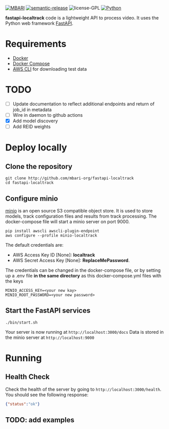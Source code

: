 [![MBARI](https://www.mbari.org/wp-content/uploads/2014/11/logo-mbari-3b.png)](http://www.mbari.org)
[![semantic-release](https://img.shields.io/badge/%20%20%F0%9F%93%A6%F0%9F%9A%80-semantic--release-e10079.svg)](https://github.com/semantic-release/semantic-release)
![license-GPL](https://img.shields.io/badge/license-GPL-blue)
[![Python](https://img.shields.io/badge/language-Python-blue.svg)](https://www.python.org/downloads/)

**fastapi-localtrack** code is a lightweight API to process video. It uses the Python web framework [FastAPI](https://fastapi.tiangolo.com/).
 
# Requirements

- [Docker](https://docs.docker.com/get-docker/)
- [Docker Compose](https://docs.docker.com/compose/install/)
- [AWS CLI](https://docs.aws.amazon.com/cli/latest/userguide/cli-chap-install.html) for downloading test data

# TODO

- [ ] Update documentation to reflect additional endpoints and return of job_id in metadata
- [ ] Wire in daemon to github actions
- [x] Add model discovery
- [ ] Add REID weights

# Deploy locally

## Clone the repository
```shell
git clone http://github.com/mbari-org/fastapi-localtrack
cd fastapi-localtrack
```


## Configure minio

[minio](https://min.io/) is an open source S3 compatible object store.  It is used to store models, track configuration files and results from track processing.  The docker-compose file will start a minio server on port 9000.  
 
```shell
pip install awscli awscli-plugin-endpoint
aws configure --profile minio-localtrack

```

The default credentials are:
- AWS Access Key ID [None]: **localtrack** 
- AWS Secret Access Key [None]: **ReplaceMePassword**.

The credentials can be changed in the docker-compose file, or by setting up a .env file **in the same directory**
as this docker-compose.yml files with the keys
```text
MINIO_ACCESS_KEY=<your new kay>
MINIO_ROOT_PASSWORD=<your new password>
```


## Start the FastAPI services
  
```shell
./bin/start.sh
```

Your server is now running at `http://localhost:3000/docs`
Data is stored in the minio server at `http://localhost:9000`

# Running

## Health Check
Check the health of the server by going to `http://localhost:3000/health`.  You should see the following response:

```json
{"status":"ok"}
```

## TODO: add examples